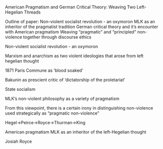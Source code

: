 American Pragmatism and German Critical Theory:
Weaving Two Left-Hegelian Threads

Outline of paper:
Non-violent socialist revolution - an oxymoron
MLK as an inheritor of the pragmatist tradition
German critical theory and it’s encounter with American pragmatism
Weaving “pragmatic” and “principled” non-violence together through discourse ethics

Non-violent socialist revolution - an oxymoron

Marxism and anarchism as two violent ideologies that arose from left hegelian thought

1871 Paris Commune as ‘blood soaked’

Bakunin as prescient critic of ‘dictatorship of the proletariat’ 

State socialism

MLK’s non-violent philosophy as a variety of pragmatism

From this viewpoint, there is a certain irony in distinguishing non-violence used strategically as “pragmatic non-violence”

Hegel->Peirce->Royce->Thurman->King 


American pragmatism 
MLK as an inheritor of the left-Hegelian thought

Josiah Royce
